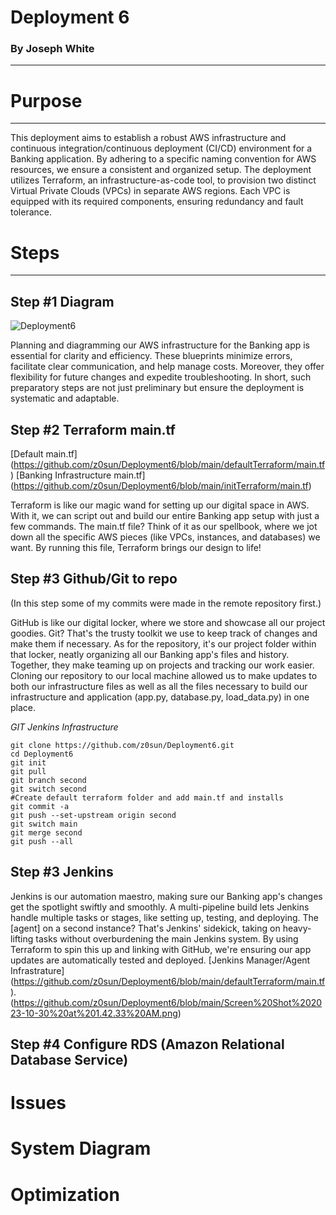 # Deployment 6
### By Joseph White 

----------

# Purpose
----
This deployment aims to establish a robust AWS infrastructure and continuous integration/continuous deployment (CI/CD) environment for a Banking application. By adhering to a specific naming convention for AWS resources, we ensure a consistent and organized setup. The deployment utilizes Terraform, an infrastructure-as-code tool, to provision two distinct Virtual Private Clouds (VPCs) in separate AWS regions. Each VPC is equipped with its required components, ensuring redundancy and fault tolerance.

# Steps
----

## Step #1 Diagram

![Deployment6](https://github.com/z0sun/Deployment6/assets/135557197/c00cb983-a534-471e-a091-fd648440f251)

Planning and diagramming our AWS infrastructure for the Banking app is essential for clarity and efficiency. These blueprints minimize errors, facilitate clear communication, and help manage costs. Moreover, they offer flexibility for future changes and expedite troubleshooting. In short, such preparatory steps are not just preliminary but ensure the deployment is systematic and adaptable.

## Step #2 Terraform main.tf
[Default main.tf] (https://github.com/z0sun/Deployment6/blob/main/defaultTerraform/main.tf)
[Banking Infrastructure main.tf] (https://github.com/z0sun/Deployment6/blob/main/initTerraform/main.tf)

Terraform is like our magic wand for setting up our digital space in AWS. With it, we can script out and build our entire Banking app setup with just a few commands. The main.tf file? Think of it as our spellbook, where we jot down all the specific AWS pieces (like VPCs, instances, and databases) we want. By running this file, Terraform brings our design to life!


## Step #3 Github/Git to repo
(In this step some of my commits were made in the remote repository first.)

GitHub is like our digital locker, where we store and showcase all our project goodies. Git? That's the trusty toolkit we use to keep track of changes and make them if necessary. As for the repository, it's our project folder within that locker, neatly organizing all our Banking app's files and history. Together, they make teaming up on projects and tracking our work easier. Cloning our repository to our local machine allowed us to make updates to both our infrastructure files as well as all the files necessary to build our infrastructure and application (app.py, database.py, load_data.py) in one place.  

*GIT Jenkins Infrastructure*
```
git clone https://github.com/z0sun/Deployment6.git
cd Deployment6
git init
git pull
git branch second 
git switch second
#Create default terraform folder and add main.tf and installs
git commit -a 
git push --set-upstream origin second
git switch main
git merge second
git push --all
```

## Step #3 Jenkins

Jenkins is our automation maestro, making sure our Banking app's changes get the spotlight swiftly and smoothly. A multi-pipeline build lets Jenkins handle multiple tasks or stages, like setting up, testing, and deploying. The [agent] on a second instance? That's Jenkins' sidekick, taking on heavy-lifting tasks without overburdening the main Jenkins system. By using Terraform to spin this up and linking with GitHub, we're ensuring our app updates are automatically tested and deployed. [Jenkins Manager/Agent Infrastrature] (https://github.com/z0sun/Deployment6/blob/main/defaultTerraform/main.tf).(https://github.com/z0sun/Deployment6/blob/main/Screen%20Shot%202023-10-30%20at%201.42.33%20AM.png)

## Step #4 Configure RDS (Amazon Relational Database Service)

# Issues 

# System Diagram 

# Optimization
